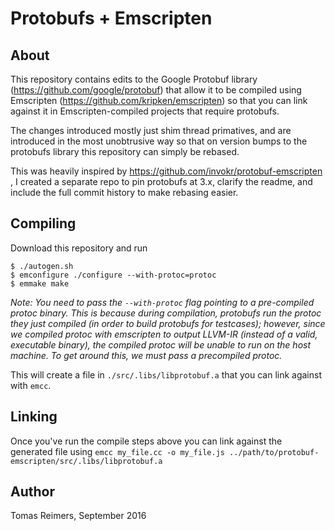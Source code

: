 # Protobufs + Emscripten

## About

This repository contains edits to the Google Protobuf library (https://github.com/google/protobuf)
that allow it to be compiled using Emscripten (https://github.com/kripken/emscripten) so that
you can link against it in Emscripten-compiled projects that require protobufs.

The changes introduced mostly just shim thread primatives, and are introduced in the most unobtrusive way
so that on version bumps to the protobufs library this repository can simply be rebased.  

This was heavily inspired by https://github.com/invokr/protobuf-emscripten , I created a separate repo to
pin protobufs at 3.x, clarify the readme, and include the full commit history to make rebasing easier.

## Compiling

Download this repository and run

```
$ ./autogen.sh
$ emconfigure ./configure --with-protoc=protoc
$ emmake make
```

*Note: You need to pass the `--with-protoc` flag pointing to a pre-compiled protoc binary. This is because during compilation, protobufs run the protoc they just compiled (in order to build protobufs for testcases); however, since we compiled protoc with emscripten to output LLVM-IR (instead of a valid, executable binary), the compiled protoc will be unable to run on the host machine. To get around this, we must pass a precompiled protoc.*

This will create a file in `./src/.libs/libprotobuf.a` that you can link against with `emcc`.

## Linking

Once you've run the compile steps above you can link against the generated file using
`emcc my_file.cc -o my_file.js ../path/to/protobuf-emscripten/src/.libs/libprotobuf.a`

## Author

Tomas Reimers, September 2016
